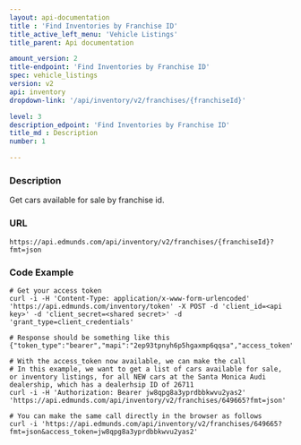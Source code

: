 ```yaml
---
layout: api-documentation
title : 'Find Inventories by Franchise ID'
title_active_left_menu: 'Vehicle Listings'
title_parent: Api documentation

amount_version: 2
title-endpoint: 'Find Inventories by Franchise ID'
spec: vehicle_listings
version: v2
api: inventory
dropdown-link: '/api/inventory/v2/franchises/{franchiseId}'

level: 3
description_edpoint: 'Find Inventories by Franchise ID'
title_md : Description
number: 1

---
```


### Description

Get cars available for sale by franchise id.

### URL

    https://api.edmunds.com/api/inventory/v2/franchises/{franchiseId}?fmt=json

### Code Example

    # Get your access token
    curl -i -H 'Content-Type: application/x-www-form-urlencoded' 'https://api.edmunds.com/inventory/token' -X POST -d 'client_id=<api key>' -d 'client_secret=<shared secret>' -d 'grant_type=client_credentials'

    # Response should be something like this
    {"token_type":"bearer","mapi":"2ep93tpnyh6p5hgaxmp6qqsa","access_token":"jw8qpg8a3yprdbbkwvu2yas2","expires_in":3600}

    # With the access_token now available, we can make the call
    # In this example, we want to get a list of cars available for sale, or inventory listings, for all NEW cars at the Santa Monica Audi dealership, which has a dealerhsip ID of 26711
    curl -i -H 'Authorization: Bearer jw8qpg8a3yprdbbkwvu2yas2' 'https://api.edmunds.com/api/inventory/v2/franchises/649665?fmt=json'

    # You can make the same call directly in the browser as follows
    curl -i 'https://api.edmunds.com/api/inventory/v2/franchises/649665?fmt=json&access_token=jw8qpg8a3yprdbbkwvu2yas2'

